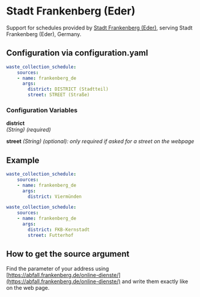 # Stadt Frankenberg (Eder)

Support for schedules provided by [Stadt Frankenberg (Eder)](https://www.frankenberg.de/), serving Stadt Frankenberg (Eder), Germany.

## Configuration via configuration.yaml

```yaml
waste_collection_schedule:
    sources:
    - name: frankenberg_de
      args:
        district: DISTRICT (Stadtteil)
        street: STREET (Straße)
```

### Configuration Variables

**district**  
*(String) (required)*

**street**
*(String) (optional): only required if asked for a street on the webpage* 

## Example

```yaml
waste_collection_schedule:
    sources:
    - name: frankenberg_de
      args:
        district: Viermünden
```

```yaml
waste_collection_schedule:
    sources:
    - name: frankenberg_de
      args:
        district: FKB-Kernstadt
        street: Futterhof
```

## How to get the source argument

Find the parameter of your address using [https://abfall.frankenberg.de/online-dienste/](https://abfall.frankenberg.de/online-dienste/) and write them exactly like on the web page.
